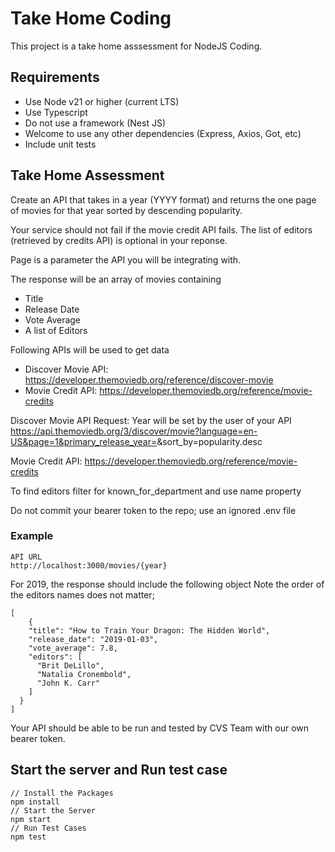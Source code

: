 # Take Home Coding
This project is a take home asssessment for NodeJS Coding.

## Requirements
- Use Node v21 or higher (current LTS)
- Use Typescript
- Do not use a framework (Nest JS)
- Welcome to use any other dependencies (Express, Axios, Got, etc)
- Include unit tests

## Take Home Assessment
Create an API that takes in a year (YYYY format) and returns the one page of movies for that year sorted by descending popularity. 

Your service should not fail if the movie credit API fails. The list of editors (retrieved by credits API) is optional in your reponse.

Page is a parameter the API you will be integrating with.

The response will be an array of movies containing
- Title
- Release Date
- Vote Average
- A list of Editors

Following APIs will be used to get data
- Discover Movie API: https://developer.themoviedb.org/reference/discover-movie
- Movie Credit API: https://developer.themoviedb.org/reference/movie-credits

Discover Movie API Request: 
Year will be set by the user of your API
https://api.themoviedb.org/3/discover/movie?language=en-US&page=1&primary_release_year=<YEAR>&sort_by=popularity.desc

Movie Credit API: 
https://developer.themoviedb.org/reference/movie-credits 

To find editors filter for known_for_department and use name property

Do not commit your bearer token to the repo; use an ignored .env file

### Example
```
API URL
http://localhost:3000/movies/{year}
```
For 2019, the response should include the following object
Note the order of the  editors names does not matter;
```
[
    {
    "title": "How to Train Your Dragon: The Hidden World",
    "release_date": "2019-01-03",
    "vote_average": 7.8,
    "editors": [
      "Brit DeLillo",
      "Natalia Cronembold",
      "John K. Carr"
    ]
  }
]
```
Your API should be able to be run and tested by CVS Team with our own bearer token.

## Start the server and Run test case
```
// Install the Packages
npm install
// Start the Server
npm start
// Run Test Cases
npm test
```

